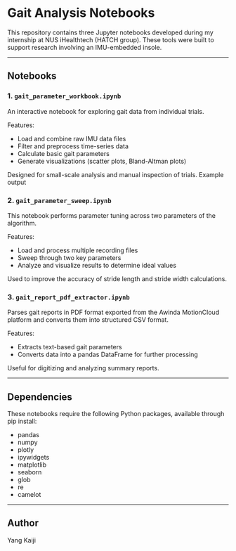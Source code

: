 # Gait Analysis Notebooks

This repository contains three Jupyter notebooks developed during my internship at NUS iHealthtech (HATCH group). These tools were built to support research involving an IMU-embedded insole.

---

## Notebooks

### 1. `gait_parameter_workbook.ipynb`

An interactive notebook for exploring gait data from individual trials.

Features:
- Load and combine raw IMU data files
- Filter and preprocess time-series data
- Calculate basic gait parameters
- Generate visualizations (scatter plots, Bland-Altman plots)

Designed for small-scale analysis and manual inspection of trials.
Example output 

### 2. `gait_parameter_sweep.ipynb`

This notebook performs parameter tuning across two parameters of the algorithm. 

Features:
- Load and process multiple recording files
- Sweep through two key parameters
- Analyze and visualize results to determine ideal values

Used to improve the accuracy of stride length and stride width calculations.

### 3. `gait_report_pdf_extractor.ipynb`

Parses gait reports in PDF format exported from the Awinda MotionCloud platform and converts them into structured CSV format.

Features:
- Extracts text-based gait parameters
- Converts data into a pandas DataFrame for further processing

Useful for digitizing and analyzing summary reports.

---

## Dependencies

These notebooks require the following Python packages, available through pip install:

- pandas  
- numpy  
- plotly  
- ipywidgets  
- matplotlib  
- seaborn  
- glob  
- re  
- camelot  

---

## Author

Yang Kaiji
